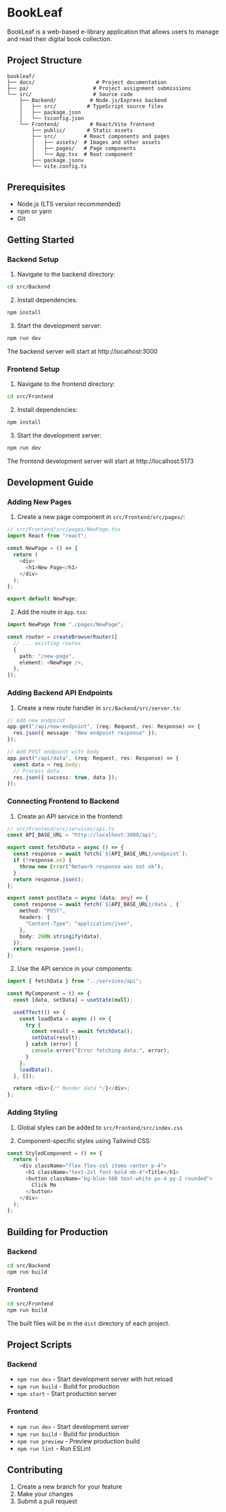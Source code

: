 # BookLeaf

BookLeaf is a web-based e-library application that allows users to manage and read their digital book collection.

## Project Structure

```
bookleaf/
├── docs/                    # Project documentation
├── pa/                     # Project assignment submissions
└── src/                    # Source code
    ├── Backend/           # Node.js/Express backend
    │   ├── src/          # TypeScript source files
    │   ├── package.json
    │   └── tsconfig.json
    └── Frontend/          # React/Vite frontend
        ├── public/       # Static assets
        ├── src/         # React components and pages
        │   ├── assets/  # Images and other assets
        │   ├── pages/   # Page components
        │   └── App.tsx  # Root component
        ├── package.jsonv
        └── vite.config.ts
```

## Prerequisites

- Node.js (LTS version recommended)
- npm or yarn
- Git

## Getting Started

### Backend Setup

1. Navigate to the backend directory:

```bash
cd src/Backend
```

2. Install dependencies:

```bash
npm install
```

3. Start the development server:

```bash
npm run dev
```

The backend server will start at http://localhost:3000

### Frontend Setup

1. Navigate to the frontend directory:

```bash
cd src/Frontend
```

2. Install dependencies:

```bash
npm install
```

3. Start the development server:

```bash
npm run dev
```

The frontend development server will start at http://localhost:5173

## Development Guide

### Adding New Pages

1. Create a new page component in `src/Frontend/src/pages/`:

```typescript
// src/Frontend/src/pages/NewPage.tsx
import React from "react";

const NewPage = () => {
  return (
    <div>
      <h1>New Page</h1>
    </div>
  );
};

export default NewPage;
```

2. Add the route in `App.tsx`:

```typescript
import NewPage from "./pages/NewPage";

const router = createBrowserRouter([
  // ... existing routes
  {
    path: "/new-page",
    element: <NewPage />,
  },
]);
```

### Adding Backend API Endpoints

1. Create a new route handler in `src/Backend/src/server.ts`:

```typescript
// Add new endpoint
app.get("/api/new-endpoint", (req: Request, res: Response) => {
  res.json({ message: "New endpoint response" });
});

// Add POST endpoint with body
app.post("/api/data", (req: Request, res: Response) => {
  const data = req.body;
  // Process data
  res.json({ success: true, data });
});
```

### Connecting Frontend to Backend

1. Create an API service in the frontend:

```typescript
// src/Frontend/src/services/api.ts
const API_BASE_URL = "http://localhost:3000/api";

export const fetchData = async () => {
  const response = await fetch(`${API_BASE_URL}/endpoint`);
  if (!response.ok) {
    throw new Error("Network response was not ok");
  }
  return response.json();
};

export const postData = async (data: any) => {
  const response = await fetch(`${API_BASE_URL}/data`, {
    method: "POST",
    headers: {
      "Content-Type": "application/json",
    },
    body: JSON.stringify(data),
  });
  return response.json();
};
```

2. Use the API service in your components:

```typescript
import { fetchData } from "../services/api";

const MyComponent = () => {
  const [data, setData] = useState(null);

  useEffect(() => {
    const loadData = async () => {
      try {
        const result = await fetchData();
        setData(result);
      } catch (error) {
        console.error("Error fetching data:", error);
      }
    };
    loadData();
  }, []);

  return <div>{/* Render data */}</div>;
};
```

### Adding Styling

1. Global styles can be added to `src/Frontend/src/index.css`

2. Component-specific styles using Tailwind CSS:

```typescript
const StyledComponent = () => {
  return (
    <div className="flex flex-col items-center p-4">
      <h1 className="text-2xl font-bold mb-4">Title</h1>
      <button className="bg-blue-500 text-white px-4 py-2 rounded">
        Click Me
      </button>
    </div>
  );
};
```

## Building for Production

### Backend

```bash
cd src/Backend
npm run build
```

### Frontend

```bash
cd src/Frontend
npm run build
```

The built files will be in the `dist` directory of each project.

## Project Scripts

### Backend

- `npm run dev` - Start development server with hot reload
- `npm run build` - Build for production
- `npm start` - Start production server

### Frontend

- `npm run dev` - Start development server
- `npm run build` - Build for production
- `npm run preview` - Preview production build
- `npm run lint` - Run ESLint

## Contributing

1. Create a new branch for your feature
2. Make your changes
3. Submit a pull request
